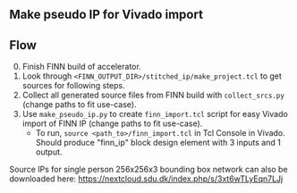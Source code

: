 Make pseudo IP for Vivado import
----------------------------------------------------------------------------

## Flow
0. Finish FINN build of accelerator.
1. Look through `<FINN_OUTPUT_DIR>/stitched_ip/make_project.tcl` to get sources for following steps.
2. Collect all generated source files from FINN build with `collect_srcs.py` (change paths to fit use-case).
3. Use `make_pseudo_ip.py` to create `finn_import.tcl` script for easy Vivado import of FINN IP (change paths to fit use-case).
	- To run, `source <path_to>/finn_import.tcl` in Tcl Console in Vivado. Should produce "finn_ip" block design element with 3 inputs and 1 output.
	
Source IPs for single person 256x256x3 bounding box network can also be downloaded here: https://nextcloud.sdu.dk/index.php/s/3xt6wTLyEqn7LJj


